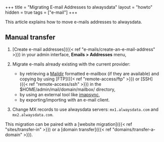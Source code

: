 +++
title = "Migrating E-mail Addresses to alwaysdata"
layout = "howto"
hidden = true
tags = ["e-mail"]
+++

This article explains how to move e-mails addresses to alwaysdata.

## Manual transfer

1. [Create e-mail addresses]({{< ref "e-mails/create-an-e-mail-address" >}}) in your admin interface, **Emails > Addresses** menu,

2. Migrate e-mails already existing with the current provider:
    - by retrieving a [Maildir](https://en.wikipedia.org/wiki/Maildir) formatted e-mailbox (if they are available) and copying by using [FTP]({{< ref "remote-access/ftp" >}}) or [SSH]({{< ref "remote-access/ssh" >}}) in the $HOME/admin/mail/domain/mailbox/ directory,
    - by using an external tool like [imapsync](https://github.com/imapsync/imapsync),
    - by exporting/importing with an e-mail client.

3. Change MX records to use alwaysdata servers: `mx1.alwaysdata.com` and `mx2.alwaysdata.com`.

This migration can be paired with a [website migration]({{< ref "sites/transfer-in" >}}) or a [domain transfer]({{< ref "domains/transfer-a-domain" >}}).
